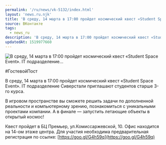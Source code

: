 ```yaml
---
permalink: '/ru/news/vk-5132/index.html'
layout: 'news.ru.njk'
title: 'В среду, 14 марта в 17:00 пройдет космический квест «Student Space Event». IT подразделение'
source: ВКонтакте
tags:
  - news_ru
description: 'В среду, 14 марта в 17:00 пройдет космический квест «Student Space Event». IT подразделение…'
updatedAt: 1519977660
---
```

![В среду, 14 марта в 17:00 пройдет космический квест «Student Space Event». IT подразделение…](https://sun9-19.userapi.com/c840127/v840127274/8c21c/dvuJ_j_u0kY.jpg)

#ГостевойПост

В среду, 14 марта в 17:00 пройдет космический квест «Student Space Event». IT подразделение Сиверстали приглашают студентов старше 3-го курса.

В игровом пространстве вы сможете решить задачи по дополненной реальности и компьютерному зрению, познакомиться с уникальными проектами компании. А в финале — запустить летающие объекты в открытый космос!

Квест пройдет в БЦ Премьер, ул.Комиссаржевской, 10. Офис находится на 14-ом этаже центра. Для участия необходима предварительная регистрация по ссылке: [https://goo.gl/G4h59q](https://goo.gl/G4h59q)
